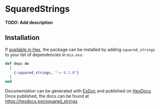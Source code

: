 # SquaredStrings

**TODO: Add description**

## Installation

If [available in Hex](https://hex.pm/docs/publish), the package can be installed
by adding `squared_strings` to your list of dependencies in `mix.exs`:

```elixir
def deps do
  [
    {:squared_strings, "~> 0.1.0"}
  ]
end
```

Documentation can be generated with [ExDoc](https://github.com/elixir-lang/ex_doc)
and published on [HexDocs](https://hexdocs.pm). Once published, the docs can
be found at <https://hexdocs.pm/squared_strings>.

